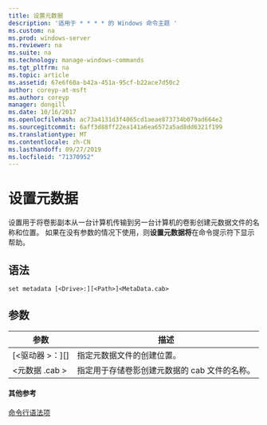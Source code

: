 ```yaml
---
title: 设置元数据
description: '适用于 * * * * 的 Windows 命令主题 '
ms.custom: na
ms.prod: windows-server
ms.reviewer: na
ms.suite: na
ms.technology: manage-windows-commands
ms.tgt_pltfrm: na
ms.topic: article
ms.assetid: 67e6f60a-b42a-451a-95cf-b22ace7d50c2
author: coreyp-at-msft
ms.author: coreyp
manager: dongill
ms.date: 10/16/2017
ms.openlocfilehash: ac73a4131d3f4065cd1aeae873734b079ad664e2
ms.sourcegitcommit: 6aff3d88ff22ea141a6ea6572a5ad8dd6321f199
ms.translationtype: MT
ms.contentlocale: zh-CN
ms.lasthandoff: 09/27/2019
ms.locfileid: "71370952"
---
```

# <a name="set-metadata"></a>设置元数据



设置用于将卷影副本从一台计算机传输到另一台计算机的卷影创建元数据文件的名称和位置。 如果在没有参数的情况下使用，则**设置元数据将**在命令提示符下显示帮助。

## <a name="syntax"></a>语法

```
set metadata [<Drive>:][<Path>]<MetaData.cab>
```

## <a name="parameters"></a>参数

|参数|描述|
|---------|-----------|
|[\<驱动器 >：][<Path>]|指定元数据文件的创建位置。|
|\<元数据 .cab >|指定用于存储卷影创建元数据的 cab 文件的名称。|

#### <a name="additional-references"></a>其他参考

[命令行语法项](command-line-syntax-key.md)